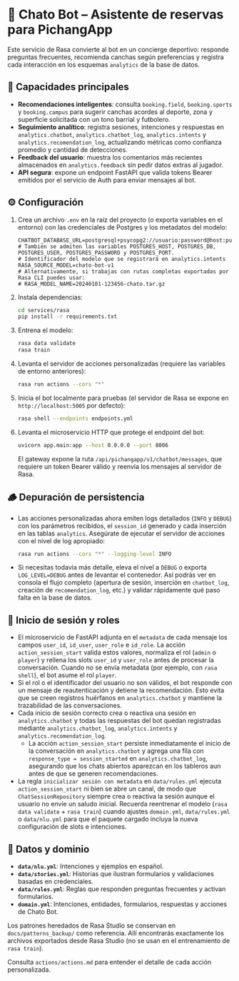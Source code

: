 # 🤖 Chato Bot – Asistente de reservas para PichangApp

Este servicio de Rasa convierte al bot en un concierge deportivo: responde preguntas frecuentes, recomienda canchas según preferencias y registra cada interacción en los esquemas `analytics` de la base de datos.

## 🚀 Capacidades principales

- **Recomendaciones inteligentes**: consulta `booking.field`, `booking.sports` y `booking.campus` para sugerir canchas acordes al deporte, zona y superficie solicitada con un tono barrial y futbolero.
- **Seguimiento analítico**: registra sesiones, intenciones y respuestas en `analytics.chatbot`, `analytics.chatbot_log`, `analytics.intents` y `analytics.recomendation_log`, actualizando métricas como confianza promedio y cantidad de detecciones.
- **Feedback del usuario**: muestra los comentarios más recientes almacenados en `analytics.feedback` sin pedir datos extras al jugador.
- **API segura**: expone un endpoint FastAPI que valida tokens Bearer emitidos por el servicio de Auth para enviar mensajes al bot.

## ⚙️ Configuración

1. Crea un archivo `.env` en la raíz del proyecto (o exporta variables en el entorno) con las credenciales de Postgres y los metadatos del modelo:
   ```env
   CHATBOT_DATABASE_URL=postgresql+psycopg2://usuario:password@host:puerto/pichangapp
   # También se admiten las variables POSTGRES_HOST, POSTGRES_DB, POSTGRES_USER, POSTGRES_PASSWORD y POSTGRES_PORT.
   # Identificador del modelo que se registrará en analytics.intents
   RASA_SOURCE_MODEL=chato-bot-v1
   # Alternativamente, si trabajas con rutas completas exportadas por Rasa CLI puedes usar:
   # RASA_MODEL_NAME=20240101-123456-chato.tar.gz
   ```
2. Instala dependencias:
   ```bash
   cd services/rasa
   pip install -r requirements.txt
   ```
3. Entrena el modelo:
   ```bash
   rasa data validate
   rasa train
   ```
4. Levanta el servidor de acciones personalizadas (requiere las variables de entorno anteriores):
   ```bash
   rasa run actions --cors "*"
   ```
5. Inicia el bot localmente para pruebas (el servidor de Rasa se expone en `http://localhost:5005` por defecto):
   ```bash
   rasa shell --endpoints endpoints.yml
   ```
6. Levanta el microservicio HTTP que protege el endpoint del bot:

   ```bash
   uvicorn app.main:app --host 0.0.0.0 --port 8006
   ```

   El gateway expone la ruta `/api/pichangapp/v1/chatbot/messages`, que requiere un token Bearer válido y reenvía los mensajes al servidor de Rasa.

## 🪵 Depuración de persistencia

- Las acciones personalizadas ahora emiten logs detallados (`INFO` y `DEBUG`) con los parámetros recibidos, el `session_id` generado y cada inserción en las tablas `analytics`. Asegúrate de ejecutar el servidor de acciones con el nivel de log apropiado:
  ```bash
  rasa run actions --cors "*" --logging-level INFO
  ```
- Si necesitas todavía más detalle, eleva el nivel a `DEBUG` o exporta `LOG_LEVEL=DEBUG` antes de levantar el contenedor. Así podrás ver en consola el flujo completo (apertura de sesión, inserción en `chatbot_log`, creación de `recomendation_log`, etc.) y validar rápidamente qué paso falta en la base de datos.

## 🔐 Inicio de sesión y roles

- El microservicio de FastAPI adjunta en el `metadata` de cada mensaje los campos `user_id`, `id_user`, `user_role` e `id_role`. La acción `action_session_start` valida estos valores, normaliza el rol (`admin` o `player`) y rellena los slots `user_id` y `user_role` antes de procesar la conversación. Cuando no se envía metadata (por ejemplo, con `rasa shell`), el bot asume el rol `player`.
- Si el rol o el identificador del usuario no son válidos, el bot responde con un mensaje de reautenticación y detiene la recomendación. Esto evita que se creen registros huérfanos en `analytics.chatbot` y mantiene la trazabilidad de las conversaciones.
- Cada inicio de sesión correcto crea o reactiva una sesión en `analytics.chatbot` y todas las respuestas del bot quedan registradas mediante `analytics.chatbot_log`, `analytics.intents` y `analytics.recomendation_log`.
  - La acción `action_session_start` persiste inmediatamente el inicio de la conversación en `analytics.chatbot` y agrega una fila con `response_type = session_started` en `analytics.chatbot_log`, asegurando que los chats abiertos aparezcan en los tableros aun antes de que se generen recomendaciones.
- La regla `inicializar sesión con metadata` en `data/rules.yml` ejecuta `action_session_start` ni bien se abre un canal, de modo que `ChatSessionRepository` siempre crea o reactiva la sesión aunque el usuario no envíe un saludo inicial. Recuerda reentrenar el modelo (`rasa data validate` + `rasa train`) cuando ajustes `domain.yml`, `data/rules.yml` o `data/nlu.yml` para que el paquete cargado incluya la nueva configuración de slots e intenciones.

## 🧪 Datos y dominio

- **`data/nlu.yml`**: Intenciones y ejemplos en español.
- **`data/stories.yml`**: Historias que ilustran formularios y validaciones basadas en credenciales.
- **`data/rules.yml`**: Reglas que responden preguntas frecuentes y activan formularios.
- **`domain.yml`**: Intenciones, entidades, formularios, respuestas y acciones de Chato Bot.

Los patrones heredados de Rasa Studio se conservan en `docs/patterns_backup/` como referencia. Allí encontrarás exactamente los archivos exportados desde Rasa Studio (no se usan en el entrenamiento de `rasa train`).

Consulta `actions/actions.md` para entender el detalle de cada acción personalizada.
